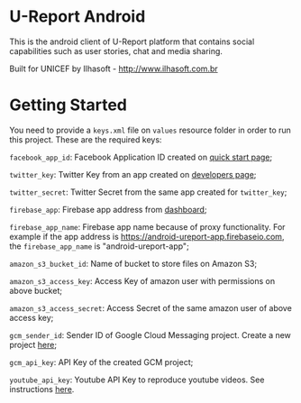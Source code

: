 U-Report Android
=================

This is the android client of U-Report platform that contains social capabilities such as user stories, chat and media sharing.

Built for UNICEF by Ilhasoft - http://www.ilhasoft.com.br

Getting Started
=================

You need to provide a `keys.xml` file on `values` resource folder in order to run this project. These are the required keys:

`facebook_app_id`: Facebook Application ID created on [quick start page](https://developers.facebook.com/quickstarts/?platform=android);

`twitter_key`: Twitter Key from an app created on [developers page](https://apps.twitter.com);

`twitter_secret`: Twitter Secret from the same app created for `twitter_key`;

`firebase_app`: Firebase app address from [dashboard](http://firebase.com/);

`firebase_app_name`: Firebase app name because of proxy functionality. For example if the app address is https://android-ureport-app.firebaseio.com, the `firebase_app_name` is "android-ureport-app";

`amazon_s3_bucket_id`: Name of bucket to store files on Amazon S3;

`amazon_s3_access_key`: Access Key of amazon user with permissions on above bucket;

`amazon_s3_access_secret`: Access Secret of the same amazon user of above access key;

`gcm_sender_id`: Sender ID of Google Cloud Messaging project. Create a new project [here](https://developers.google.com/mobile/add);

`gcm_api_key`: API Key of the created GCM project;

`youtube_api_key`: Youtube API Key to reproduce youtube videos. See instructions [here](https://developers.google.com/youtube/android/player/?hl=pt-br).

